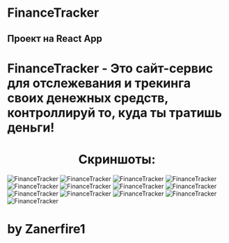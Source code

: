 # FinanceTracker

## Проект на React App

# FinanceTracker - Это сайт-сервис для отслежевания и трекинга своих денежных средств, контроллируй то, куда ты тратишь деньги!

<h1 align="center">Скриншоты:</h1>

<img src="https://github.com/TemhaN/FinanceTracker/blob/main/Screenshots/1.png" alt="FinanceTracker">
<img src="https://github.com/TemhaN/FinanceTracker/blob/main/Screenshots/2.png" alt="FinanceTracker">
<img src="https://github.com/TemhaN/FinanceTracker/blob/main/Screenshots/3.png" alt="FinanceTracker">
<img src="https://github.com/TemhaN/FinanceTracker/blob/main/Screenshots/4.png" alt="FinanceTracker">
<img src="https://github.com/TemhaN/FinanceTracker/blob/main/Screenshots/5.png" alt="FinanceTracker">
<img src="https://github.com/TemhaN/FinanceTracker/blob/main/Screenshots/6.png" alt="FinanceTracker">
<img src="https://github.com/TemhaN/FinanceTracker/blob/main/Screenshots/7.png" alt="FinanceTracker">
<img src="https://github.com/TemhaN/FinanceTracker/blob/main/Screenshots/8.png" alt="FinanceTracker">
<img src="https://github.com/TemhaN/FinanceTracker/blob/main/Screenshots/9.png" alt="FinanceTracker">
<img src="https://github.com/TemhaN/FinanceTracker/blob/main/Screenshots/10.png" alt="FinanceTracker">
<img src="https://github.com/TemhaN/FinanceTracker/blob/main/Screenshots/11.png" alt="FinanceTracker">
<img src="https://github.com/TemhaN/FinanceTracker/blob/main/Screenshots/12.png" alt="FinanceTracker">
<img src="https://github.com/TemhaN/FinanceTracker/blob/main/Screenshots/13.png" alt="FinanceTracker">

# by Zanerfire1
